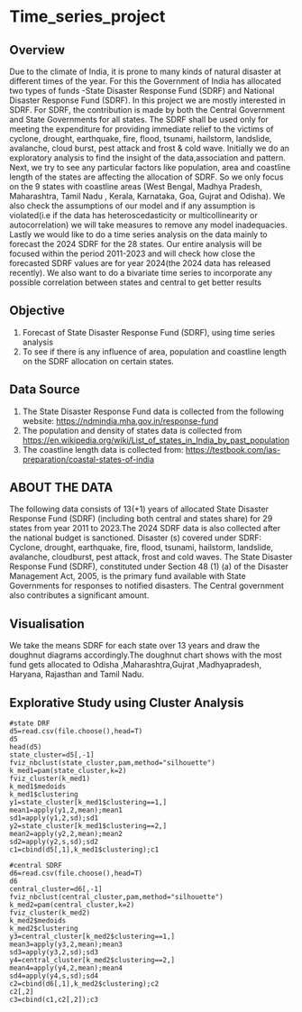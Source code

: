 # Time_series_project

## Overview
Due to the climate of India, it is prone to many kinds of natural disaster at different times of
the year. For this the Government of India has allocated two types of funds -State Disaster
Response Fund (SDRF) and National Disaster Response Fund (SDRF). In this project we are
mostly interested in SDRF. For SDRF, the contribution is made by both the Central
Government and State Governments for all states. The SDRF shall be used only for meeting
the expenditure for providing immediate relief to the victims of cyclone, drought,
earthquake, fire, flood, tsunami, hailstorm, landslide, avalanche, cloud burst, pest attack
and frost & cold wave. Initially we do an exploratory analysis to find the insight of the
data,association and pattern.
Next, we try to see any particular factors like population, area and coastline length of the
states are affecting the allocation of SDRF. So we only focus on the 9 states with coastline
areas (West Bengal, Madhya Pradesh, Maharashtra, Tamil Nadu , Kerala, Karnataka, Goa,
Gujrat and Odisha). We also check the assumptions of our model and if any assumption is
violated(i.e if the data has heteroscedasticity or multicollinearity or autocorrelation) we will
take measures to remove any model inadequacies.
Lastly we would like to do a time series analysis on the data mainly to forecast the 2024
SDRF for the 28 states. Our entire analysis will be focused within the period 2011-2023 and
will check how close the forecasted SDRF values are for year 2024(the 2024 data has
released recently). We also want to do a bivariate time series to incorporate any possible
correlation between states and central to get better results

## Objective
1. Forecast of State Disaster Response Fund (SDRF), using time series analysis
2. To see if there is any influence of area, population and coastline length on the SDRF
allocation on certain states.

## Data Source
1. The State Disaster Response Fund data is collected from the following website:
https://ndmindia.mha.gov.in/response-fund
2. The population and density of states data is collected from
https://en.wikipedia.org/wiki/List_of_states_in_India_by_past_population
3.   The coastline length data is collected from:
https://testbook.com/ias-preparation/coastal-states-of-india


## ABOUT THE DATA
The following data consists of 13(+1) years of allocated State Disaster Response Fund
(SDRF) (including both central and states share) for 29 states from year 2011 to 2023.The
2024 SDRF data is also collected after the national budget is sanctioned.
Disaster (s) covered under SDRF: Cyclone, drought, earthquake, fire, flood, tsunami,
hailstorm, landslide, avalanche, cloudburst, pest attack, frost and cold waves.
The State Disaster Response Fund (SDRF), constituted under Section 48 (1) (a) of the
Disaster Management Act, 2005, is the primary fund available with State Governments for
responses to notified disasters. The Central government also contributes a significant
amount.

## Visualisation
We take the means SDRF for each state over 13 years and draw the doughnut
diagrams accordingly.The doughnut chart shows with the most fund gets allocated to Odisha
,Maharashtra,Gujrat ,Madhyapradesh, Haryana, Rajasthan and Tamil Nadu.

## Explorative Study using Cluster Analysis
```
#state DRF
d5=read.csv(file.choose(),head=T)
d5
head(d5)
state_cluster=d5[,-1]
fviz_nbclust(state_cluster,pam,method="silhouette")
k_med1=pam(state_cluster,k=2)
fviz_cluster(k_med1)
k_med1$medoids
k_med1$clustering
y1=state_cluster[k_med1$clustering==1,]
mean1=apply(y1,2,mean);mean1
sd1=apply(y1,2,sd);sd1
y2=state_cluster[k_med1$clustering==2,]
mean2=apply(y2,2,mean);mean2
sd2=apply(y2,s,sd);sd2
c1=cbind(d5[,1],k_med1$clustering);c1

#central SDRF
d6=read.csv(file.choose(),head=T)
d6
central_cluster=d6[,-1]
fviz_nbclust(central_cluster,pam,method="silhouette")
k_med2=pam(central_cluster,k=2)
fviz_cluster(k_med2)
k_med2$medoids
k_med2$clustering
y3=central_cluster[k_med2$clustering==1,]
mean3=apply(y3,2,mean);mean3
sd3=apply(y3,2,sd);sd3
y4=central_cluster[k_med2$clustering==2,]
mean4=apply(y4,2,mean);mean4
sd4=apply(y4,s,sd);sd4
c2=cbind(d6[,1],k_med2$clustering);c2
c2[,2]
c3=cbind(c1,c2[,2]);c3

```




